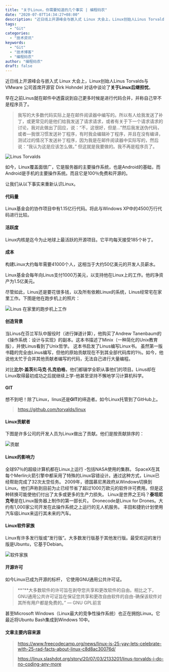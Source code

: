 ```yaml
---
title: "关于Linux，你需要知道的几个事实 | 编程码农"
date: "2020-07-07T14:34:27+08:00"
description: "近日线上开源峰会与嵌入式 Linux 大会上，Linux创始人Linus Torvalds与VMware 公司首席开源官 Dirk Hohndel 对话中谈论了关于Linux后继担忧。 早在之前Linus就在邮件中透露说到自己更多时候是进行代码合并，并称自己早不是程序员了。 > 我写的大多数代码实际..."
tags:
  - "Git"
categories:
  - "技术资讯"
keywords:
  - "Git"
  - "技术博客"
  - "编程码农"
author: "编程码农"
draft: false
---
```


近日线上开源峰会与嵌入式 Linux 大会上，Linux创始人Linus Torvalds与VMware 公司首席开源官 Dirk Hohndel 对话中谈论了**关于Linux后继担忧**。

早在之前Linus就在邮件中透露说到自己更多时候是进行代码合并，并称自己早不是程序员了。

> 我写的大多数代码实际上是在邮件阅读器中编写的。所以有人给我发送了补丁，或更常见的是他们给我发送了请求请求，或者有关于下一个请求请求的讨论，我对此做出了回应，说：“不，这很好，但是...”然后我发送伪代码，或者—我很习惯发送补丁程序，有时我会编辑补丁程序，并且在没有编译，测试过的情况下发送补丁程序，因为我是在邮件阅读器中实际写的，然后说：“我认为这是应该怎么做。” 但这就是我要做的。我不再是程序员了。



![Linus Torvalds](https://blogs-on.oss-cn-beijing.aliyuncs.com/imgs/Linus_Torvalds-4108483.jpg)

如今，Linux覆盖面很广，它是服务器的主要操作系统，也是Android的基础，而Android是手机的主要操作系统。而且它是100％免费和开源的。

让我们从以下事实来重新认识Linux。

#### 代码量

Linux基金会的协作项目中有1.15亿行代码。将此与Windows XP中的4500万行代码进行比较。

#### 活跃度

Linux内核是迄今为止地球上最活跃的开源项目。它平均每天接受185个补丁。

#### 成本

构建Linux大约每年需要41000个人，这相当于大约50亿美元的开发人员薪水。

Linux基金会每年向Linus支付1000万美元，以支持他在Linux上的工作。他的净资产为1.5亿美元。

尽管如此，Linus还是要花很多钱，以及所有依赖Linux的系统，Linus经常宅在家里工作。下图是他在跑步机上的照片：

![Linus 在家里的跑步机上工作](https://blogs-on.oss-cn-beijing.aliyuncs.com/imgs/pb.png)



#### 创造背景

当Linus在芬兰军队中服役时（进行弹道计算），他购买了Andrew Tanenbaum的《操作系统：设计与实现》的副本。这本书描述了Minix（一种简化的Unix教育版），并使Linus看到了Unix哲学。
这本书启发了Linus编写Linux书。
虽然第一版书籍的完全由Linus编写，但他的原始贡献现在不到其全部代码库的1％。如今，他说他太忙于合并其他贡献者编写的代码，无法自己进行大量编程。

对比**比尔·盖茨**和**马克·扎克伯格**，他们都辍学全职从事他们的项目。Linus却在Linux取得最初成功之后就继续上学-他甚至坚持不懈地学习计算机科学。

#### GIT

想不到吧！除了Linux，linus还是**GIT**的缔造者。如今Linux托管到了GitHub上。

> https://github.com/torvalds/linux



#### Linux贡献者

下图是许多公司的开发人员为Linux做出了贡献。他们是按贡献排序的：

![贡献](https://blogs-on.oss-cn-beijing.aliyuncs.com/imgs/gx.png)

#### Linux的影响力

全球97％的超级计算机都在Linux上运行 -包括NASA使用的集群。
SpaceX在其每个Merlin火箭引擎中都采用了特殊的Linux容错设计。通过这种方式，Linux已经帮助完成了32次太空任务。
2009年，德国慕尼黑政府从Windows切换到Linux。他们声称到目前为止已经节省了超过1000万欧元的软件许可费用。但是这种转换可能使他们付出了太多或更多的生产力损失。
Linux是世界之王吗？**泰坦尼克号**是在Linux服务器上制作的第一部长片。
Dronecode是Linux for Drones。大约有1,000家公司开发在此操作系统之上运行的无人机服务。
丰田和捷豹计划使用汽车级Linux来运行其未来的汽车。

#### Linux软件家族

Linux有许多发行版或“发行版”。大多数发行版基于其他发行版。最受欢迎的发行版是Ubuntu，它基于Debian。

![软件家族](https://blogs-on.oss-cn-beijing.aliyuncs.com/imgs/jz.png)



#### 开源许可

如今Linux已成为开源的标杆， 它使用GNU通用公共许可证。

> **“**大多数软件的许可旨在剥夺您共享和更改软件的自由。相比之下，GNU通用公共许可证旨在保证您共享和更改自由软件的自由-确保该软件对其所有用户都是免费的。” — GNU GPL前言

甚至Microsoft Windows（Linux最大的竞争性操作系统）也正在拥抱Linux。它最近将Ubuntu Bash集成到Windows 10中。



#### 文章主要内容来源

> https://www.freecodecamp.org/news/linux-is-25-yay-lets-celebrate-with-25-rad-facts-about-linux-c8d8ac30076d/
>
> https://linux.slashdot.org/story/20/07/03/2133201/linus-torvalds-i-do-no-coding-any-more

